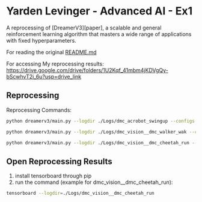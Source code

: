 # Yarden Levinger - Advanced AI - Ex1

A reprocessing of [DreamerV3][paper], a scalable and general reinforcement
learning algorithm that masters a wide range of applications with fixed
hyperparameters.

For reading the original [README.md](https://github.com/YardenLevinger/AdvancedAI_dreamerv3/blob/main/original_README.md)

For accessing My reprocessing results: https://drive.google.com/drive/folders/1U2Kqf_41mbm4jKDVgQy-bScwhvT2i_6u?usp=drive_link

## Reprocessing

Reprocessing Commands:

```sh
python dreamerv3/main.py --logdir ./Logs/dmc_acrobot_swingup --configs dmc_vision_acr --task dmc_acrobot_swingup
```
```sh
python dreamerv3/main.py --logdir ./Logs/dmc_vision__dmc_walker_wak --configs dmc_vision --task dmc_walker_walk
```
```sh
python dreamerv3/main.py --logdir ./Logs/dmc_vision__dmc_cheetah_run --configs dmc_vision --task dmc_cheetah_run
```

## Open Reprocessing Results

1. install tensorboard through pip
2. run the command (example for dmc_vision__dmc_cheetah_run):
```sh
tensorboard --logdir=./Logs/dmc_vision__dmc_cheetah_run
```
